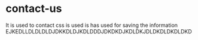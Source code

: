 # contact-us
It is used to contact
css is used
is has used for saving the information
EJKEDLLDLDLDLDJDKKDLDJKDLDDDJDKDKDJKDLDKJDLDKDLDKDLDKD

